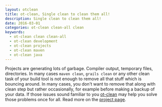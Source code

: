 ```yaml
---
layout: otclean
title: ot-clean, Single clean to clean them all!
description: Single clean to clean them all!
date: 2016-03-01
categories: ot-clean clean-all clean
keywords:
  - ot-clean clean clean-all
  - ot-clean development
  - ot-clean projects
  - ot-clean maven
  - ot-clean java
---
```


Projects are generating lots of garbage. Compiler output, temporary files, directories. In many cases
`maven clean`, `grails clean` or any other clean task of your build tool is not enough to remove all that stuff which
is bouncing around. In many cases, you don't want to remove that along with clean step but rather occasionally, for example
before making a backup of your data. If those issues sound familiar to you [ot-clean](https://github.com/ggajos/ot-clean)
may help you solve those problems once for all. Read more on the [project page](https://github.com/ggajos/ot-clean).